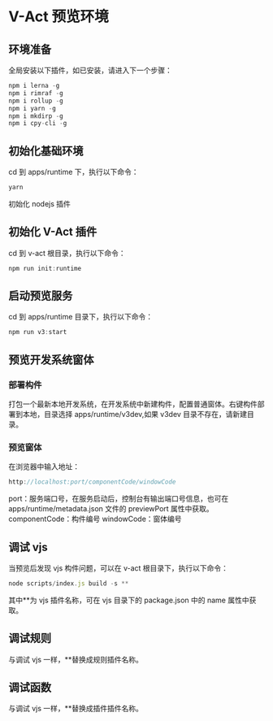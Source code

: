 # V-Act 预览环境

## 环境准备

全局安装以下插件，如已安装，请进入下一个步骤：

```js
npm i lerna -g
npm i rimraf -g
npm i rollup -g
npm i yarn -g
npm i mkdirp -g
npm i cpy-cli -g
```

## 初始化基础环境

cd 到 apps/runtime 下，执行以下命令：

```js
yarn
```

初始化 nodejs 插件

## 初始化 V-Act 插件

cd 到 v-act 根目录，执行以下命令：

```js
npm run init:runtime
```

## 启动预览服务

cd 到 apps/runtime 目录下，执行以下命令：

```js
npm run v3:start
```

## 预览开发系统窗体

### 部署构件

打包一个最新本地开发系统，在开发系统中新建构件，配置普通窗体。右键构件部署到本地，目录选择 apps/runtime/v3dev,如果 v3dev 目录不存在，请新建目录。

### 预览窗体

在浏览器中输入地址：

```js
http://localhost:port/componentCode/windowCode
```

port：服务端口号，在服务启动后，控制台有输出端口号信息，也可在 apps/runtime/metadata.json 文件的 previewPort 属性中获取。
componentCode：构件编号
windowCode：窗体编号

## 调试 vjs

当预览后发现 vjs 构件问题，可以在 v-act 根目录下，执行以下命令：

```js
node scripts/index.js build -s **
```

其中\*\*为 vjs 插件名称，可在 vjs 目录下的 package.json 中的 name 属性中获取。

## 调试规则

与调试 vjs 一样，\*\*替换成规则插件名称。

## 调试函数

与调试 vjs 一样，\*\*替换成插件插件名称。
